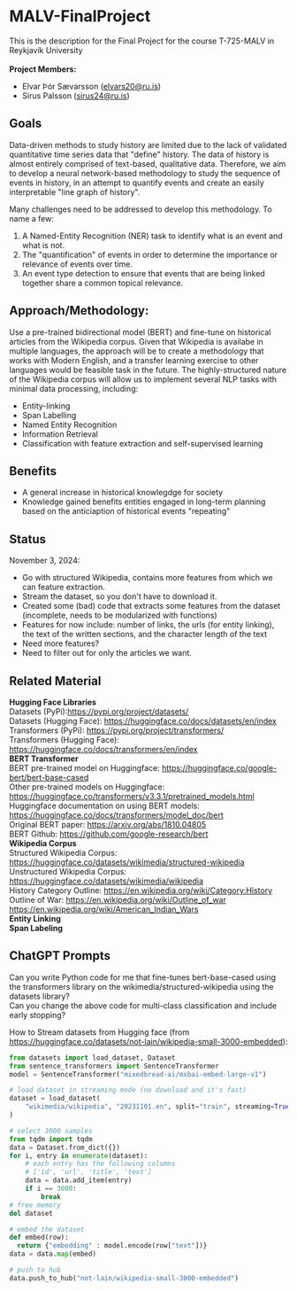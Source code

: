 # MALV-FinalProject
This is the description for the Final Project for the course T-725-MALV in Reykjavík University<br>
<br>
**Project Members:**
- Elvar Þór Sævarsson (elvars20@ru.is)
- Sirus Palsson (sirus24@ru.is)

## Goals
Data-driven methods to study history are limited due to the lack of validated quantitative time series data that "define" history. The data of history is almost entirely comprised of text-based, qualitative data. Therefore, we aim to develop a neural network-based methodology to study the sequence of events in history, in an attempt to quantify events and create an easily interpretable "line graph of history".

Many challenges need to be addressed to develop this methodology. To name a few:
1. A Named-Entity Recognition (NER) task to identify what is an event and what is not. 
2. The "quantification" of events in order to determine the importance or relevance of events over time.
3. An event type detection to ensure that events that are being linked together share a common topical relevance.

## Approach/Methodology:
Use a pre-trained bidirectional model (BERT) and fine-tune on historical articles from the Wikipedia corpus. Given that Wikipedia is availabe in multiple languages, the approach will be to create a methodology that works with Modern English, and a transfer learning exercise to other languages would be feasible task in the future. The highly-structured nature of the Wikipedia corpus will allow us to implement several NLP tasks with minimal data processing, including:
- Entity-linking
- Span Labelling
- Named Entity Recognition
- Information Retrieval
- Classification with feature extraction and self-supervised learning

## Benefits
- A general increase in historical knowlegdge for society
- Knowledge gained benefits entities engaged in long-term planning based on the anticiaption of historical events "repeating"


## Status
November 3, 2024: 
- Go with structured Wikipedia, contains more features from which we can feature extraction.
- Stream the dataset, so you don't have to download it.
- Created some (bad) code that extracts some features from the dataset (incomplete, needs to be modularized with functions)
- Features for now include: number of links, the urls (for entity linking), the text of the written sections, and the character length of the text
- Need more features?
- Need to filter out for only the articles we want.


## Related Material
**Hugging Face Libraries** <br>
Datasets (PyPi):https://pypi.org/project/datasets/ <br>
Datasets (Hugging Face): https://huggingface.co/docs/datasets/en/index <br>
Transformers (PyPi): https://pypi.org/project/transformers/ <br>
Transformers (Hugging Face): https://huggingface.co/docs/transformers/en/index <br>
**BERT Transformer** <br>
BERT pre-trained model on Huggingface: https://huggingface.co/google-bert/bert-base-cased <br>
Other pre-trained models on Huggingface: https://huggingface.co/transformers/v3.3.1/pretrained_models.html <br>
Huggingface documentation on using BERT models: https://huggingface.co/docs/transformers/model_doc/bert <br>
Original BERT paper: https://arxiv.org/abs/1810.04805 <br>
BERT Github: https://github.com/google-research/bert <br>
**Wikipedia Corpus**<br>
Structured Wikipedia Corpus: https://huggingface.co/datasets/wikimedia/structured-wikipedia <br>
Unstructured Wikipedia Corpus: https://huggingface.co/datasets/wikimedia/wikipedia <br>
History Category Outline: https://en.wikipedia.org/wiki/Category:History <br>
Outline of War: https://en.wikipedia.org/wiki/Outline_of_war <br>
https://en.wikipedia.org/wiki/American_Indian_Wars <br>
**Entity Linking**<br> 
**Span Labeling** <br>

## ChatGPT Prompts
Can you write Python code for me that fine-tunes bert-base-cased using the transformers library on the wikimedia/structured-wikipedia using the datasets library? <br>
Can you change the above code for multi-class classification and include early stopping?

How to Stream datasets from Hugging face (from https://huggingface.co/datasets/not-lain/wikipedia-small-3000-embedded): <br>

```python
from datasets import load_dataset, Dataset
from sentence_transformers import SentenceTransformer
model = SentenceTransformer("mixedbread-ai/mxbai-embed-large-v1")

# load dataset in streaming mode (no download and it's fast)
dataset = load_dataset(
    "wikimedia/wikipedia", "20231101.en", split="train", streaming=True
)

# select 3000 samples
from tqdm import tqdm
data = Dataset.from_dict({})
for i, entry in enumerate(dataset):
    # each entry has the following columns
    # ['id', 'url', 'title', 'text']
    data = data.add_item(entry)
    if i == 3000:
        break
# free memory
del dataset

# embed the dataset
def embed(row):
  return {"embedding" : model.encode(row["text"])}
data = data.map(embed)

# push to hub
data.push_to_hub("not-lain/wikipedia-small-3000-embedded")
```

